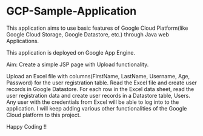 # GCP-Sample-Application
This application aims to use basic features of Google Cloud Platform(like Google Cloud Storage, Google Datastore, etc.) through Java web Applications.

This application is deployed on Google App Engine.

Aim:
Create a simple JSP page with Upload functionality.

Upload an Excel file with columns(FirstName, LastName, Username, Age, Password) for the user registration table.
Read the Excel file and create user records in Google Datastore. For each row in the Excel data sheet, read the user registration data and create user records in a Datastore table, Users. Any user with the credentials from Excel will be able to log into to the application.
I will keep adding various other functionalities of the Google Cloud platform to this project.

Happy Coding !!
